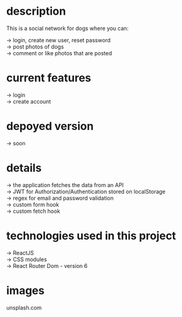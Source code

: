 # description

This is a social network for dogs where you can:

-> login, create new user, reset password </br>
-> post photos of dogs </br>
-> comment or like photos that are posted</br>

# current features

-> login </br>
-> create account </br>

# depoyed version

-> soon </br>

# details

-> the application fetches the data from an API </br>
-> JWT for Authorization/Authentication stored on localStorage </br>
-> regex for email and password validation </br>
-> custom form hook </br>
-> custom fetch hook </br>

# technologies used in this project

-> ReactJS </br>
-> CSS modules </br>
-> React Router Dom - version 6 </br>

# images

unsplash.com
